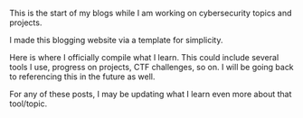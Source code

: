This is the start of my blogs while I am working on cybersecurity topics and projects. 

I made this blogging website via a template for simplicity.

Here is where I officially compile what I learn. This could include several tools I use, progress on projects, CTF challenges, so on. I will be going back to referencing this in the future as well.

For any of these posts, I may be updating what I learn even more about that tool/topic. 
